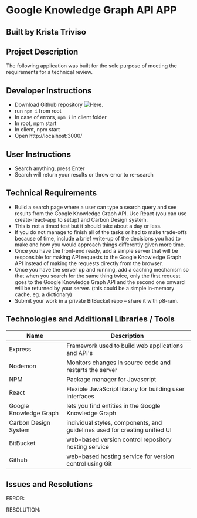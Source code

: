 # Google Knowledge Graph API APP
## Built by Krista Triviso

## Project Description

The following application was built for the sole purpose of meeting the requirements for a technical review.

## Developer Instructions

- Download Github repository ![Here](https://github.com/ktriviso/Google_Knowledge_Graph_App).
- run `npm i` from root
- In case of errors, `npm i` in client folder
- In root, npm start
- In client, npm start
- Open http://localhost:3000/

## User Instructions

- Search anything, press Enter
- Search will return your results or throw error to re-search

## Technical Requirements

- Build a search page where a user can type a search query and see results from the Google Knowledge Graph API. Use React (you can use create-react-app to setup) and Carbon Design system.
- This is not a timed test but it should take about a day or less.
- If you do not manage to finish all of the tasks or had to make trade-offs because of time, include a brief write-up of the decisions you had to make and how you would approach things differently given more time.
- Once you have the front-end ready, add a simple server that will be responsible for making API requests to the Google Knowledge Graph API instead of making the requests directly from the browser.
- Once you have the server up and running, add a caching mechanism so that when you search for the same thing twice, only the first request goes to the Google Knowledge Graph API and the second one onward will be returned by your server. (this could be a simple in-memory cache, eg. a dictionary)
- Submit your work in a private BitBucket repo – share it with p8-ram.


## Technologies and Additional Libraries / Tools

| Name                   | Description                                                                |
| ---------------------- | -------------------------------------------------------------------------- |
| Express                | Framework used to build web applications and API's                         |
| Nodemon                | Monitors changes in source code and restarts the server                    |
| NPM                    | Package manager for Javascript                                             |
| React                  | Flexible JavaScript library for building user interfaces                   |
| Google Knowledge Graph | lets you find entities in the Google Knowledge Graph                       |
| Carbon Design System   | individual styles, components, and guidelines used for creating unified UI |
| BitBucket              | web-based version control repository hosting service                       |
| Github                 | web-based hosting service for version control using Git                    |

## Issues and Resolutions

ERROR:

RESOLUTION:
